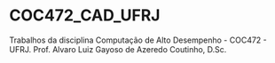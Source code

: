 # COC472_CAD_UFRJ
Trabalhos da disciplina Computação de Alto Desempenho - COC472 - UFRJ. Prof. Alvaro Luiz Gayoso de Azeredo Coutinho, D.Sc.
